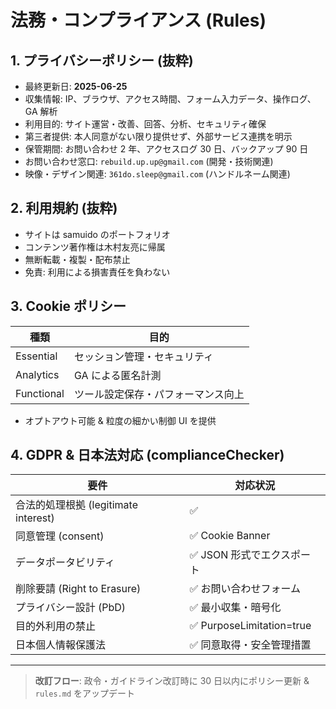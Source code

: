 # 法務・コンプライアンス (Rules)

## 1. プライバシーポリシー (抜粋)

- 最終更新日: **2025-06-25**
- 収集情報: IP、ブラウザ、アクセス時間、フォーム入力データ、操作ログ、GA 解析
- 利用目的: サイト運営・改善、回答、分析、セキュリティ確保
- 第三者提供: 本人同意がない限り提供せず、外部サービス連携を明示
- 保管期間: お問い合わせ 2 年、アクセスログ 30 日、バックアップ 90 日
- お問い合わせ窓口: `rebuild.up.up@gmail.com` (開発・技術関連)
- 映像・デザイン関連: `361do.sleep@gmail.com` (ハンドルネーム関連)

## 2. 利用規約 (抜粋)

- サイトは samuido のポートフォリオ
- コンテンツ著作権は木村友亮に帰属
- 無断転載・複製・配布禁止
- 免責: 利用による損害責任を負わない

## 3. Cookie ポリシー

| 種類       | 目的                               |
| ---------- | ---------------------------------- |
| Essential  | セッション管理・セキュリティ       |
| Analytics  | GA による匿名計測                  |
| Functional | ツール設定保存・パフォーマンス向上 |

- オプトアウト可能 & 粒度の細かい制御 UI を提供

## 4. GDPR & 日本法対応 (complianceChecker)

| 要件                                 | 対応状況                   |
| ------------------------------------ | -------------------------- |
| 合法的処理根拠 (legitimate interest) | ✅                         |
| 同意管理 (consent)                   | ✅ Cookie Banner           |
| データポータビリティ                 | ✅ JSON 形式でエクスポート |
| 削除要請 (Right to Erasure)          | ✅ お問い合わせフォーム    |
| プライバシー設計 (PbD)               | ✅ 最小収集・暗号化        |
| 目的外利用の禁止                     | ✅ PurposeLimitation=true  |
| 日本個人情報保護法                   | ✅ 同意取得・安全管理措置  |

---

> **改訂フロー**: 政令・ガイドライン改訂時に 30 日以内にポリシー更新 & `rules.md` をアップデート
